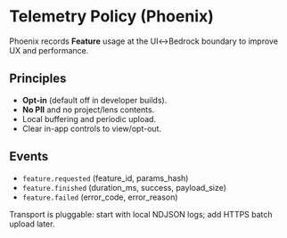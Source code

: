 # Telemetry Policy (Phoenix)

Phoenix records **Feature** usage at the UI↔Bedrock boundary to improve UX and performance.

## Principles
- **Opt‑in** (default off in developer builds).
- **No PII** and no project/lens contents.
- Local buffering and periodic upload.
- Clear in-app controls to view/opt-out.

## Events
- `feature.requested` (feature_id, params_hash)
- `feature.finished` (duration_ms, success, payload_size)
- `feature.failed` (error_code, error_reason)

Transport is pluggable: start with local NDJSON logs; add HTTPS batch upload later.
